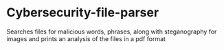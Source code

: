 # Cybersecurity-file-parser
 Searches files for malicious words, phrases, along with steganography for images and prints an analysis of the files in a pdf format
